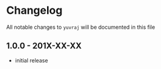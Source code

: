 # Changelog

All notable changes to `yuvraj` will be documented in this file

## 1.0.0 - 201X-XX-XX

- initial release
